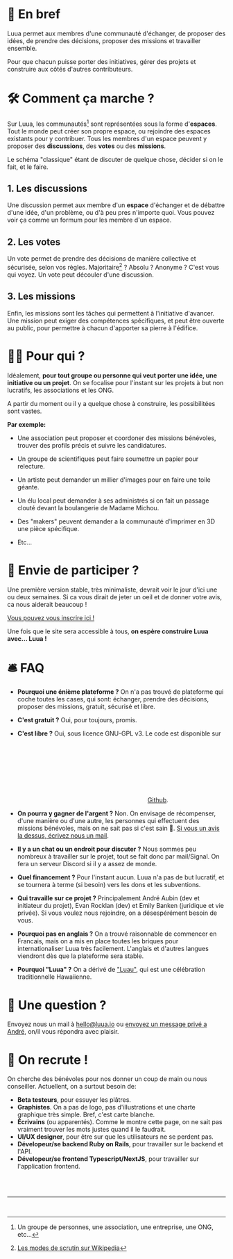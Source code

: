 
# 💃 En bref

<div class="hero">
<p>Luua permet aux membres d'une communauté d'échanger, de proposer des idées, de prendre des décisions, proposer des missions et travailler ensemble.</p>
<p>Pour que chacun puisse porter des initiatives, gérer des projets et construire aux côtés d'autres contributeurs.</p>
</div>

<!-- Si vous êtes familliers avec le développement informatique, vous pouvez voir ca comme un "Github" pour le monde physique. -->

# 🛠 Comment ça marche ?

Sur Luua, les communautés[^1] sont représentées sous la forme d'**espaces**. Tout le monde peut créer son propre espace, ou rejoindre des espaces existants pour y contribuer. Tous les membres d'un espace peuvent y proposer des **discussions**, des **votes** ou des **missions**.

Le schéma "classique" étant de discuter de quelque chose, décider si on le fait, et le faire.

## 1. Les discussions
Une discussion permet aux membre d'un **espace** d'échanger et de débattre d'une idée, d'un problème, ou d'à peu pres n'importe quoi. Vous pouvez voir ça comme un formum pour les membre d'un espace.

## 2. Les votes
Un vote permet de prendre des décisions de manière collective et sécurisée, selon vos règles. Majoritaire[^2] ? Absolu ? Anonyme ? C'est vous qui voyez. Un vote peut découler d'une discussion.

## 3. Les missions
Enfin, les missions sont les tâches qui permettent à l'initiative d'avancer.
Une mission peut exiger des compétences spécifiques, et peut être ouverte au public, pour permettre à chacun d'apporter sa pierre à l'édifice.


# 🧙🏼‍ Pour qui ?

Idéalement, **pour tout groupe ou personne qui veut porter une idée, une initiative ou un projet**.
On se focalise pour l'instant sur les projets à but non lucratifs, les associations et les ONG.

A partir du moment ou il y a quelque chose à construire, les possibilitées sont vastes.

**Par exemple:**

- Une association peut proposer et coordoner des missions bénévoles, trouver des profils précis et suivre les candidatures.

- Un groupe de scientifiques peut faire soumettre un papier pour relecture.

- Un artiste peut demander un millier d'images pour en faire une toile géante.

- Un élu local peut demander à ses administrés si on fait un passage clouté devant la boulangerie de Madame Michou.

- Des "makers" peuvent demander a la communauté d'imprimer en 3D une pièce spécifique.

- Etc...


# 👋 Envie de participer ?

Une première version stable, très minimaliste, devrait voir le jour d'ici une ou deux semaines. Si ca vous dirait de jeter un oeil et de donner votre avis, ca nous aiderait beaucoup !

[Vous pouvez vous inscrire ici !](https://forms.gle/baBm457sSXcpywn48)

Une fois que le site sera accessible à tous, **on espère construire Luua avec... Luua !**


# 🛎 FAQ

- **Pourquoi une énième plateforme ?**
On n'a pas trouvé de plateforme qui coche toutes les cases, qui sont: échanger, prendre des décisions, proposer des missions, gratuit, sécurisé et libre.

- **C'est gratuit ?**
Oui, pour toujours, promis.

- **C'est libre ?**
Oui, sous licence GNU-GPL v3. Le code est disponible sur <a href="https://github.com/{{ site.github_username }}"><svg class="svg-icon"><use xlink:href="{{ '/assets/minima-social-icons.svg#github' | relative_url }}"></use></svg><span class="username">Github</span></a>.

- **On pourra y gagner de l'argent ?**
Non. On envisage de récompenser, d'une manière ou d'une autre, les personnes qui effectuent des missions bénévoles, mais on ne sait pas si c'est sain 🤔. [Si vous un avis la dessus, écrivez nous un mail](mailto:hello@luua.io).

- **Il y a un chat ou un endroit pour discuter ?**
Nous sommes peu nombreux à travailler sur le projet, tout se fait donc par mail/Signal.
On fera un serveur Discord si il y a assez de monde.

- **Quel financement ?**
Pour l'instant aucun. Luua n'a pas de but lucratif, et se tournera à terme (si besoin) vers les dons et les subventions.

- **Qui travaille sur ce projet ?**
Principalement André Aubin (dev et initiateur du projet), Evan Rocklan (dev) et Emily Banken (juridique et vie privée).
Si vous voulez nous rejoindre, on a désespérément besoin de vous.

- **Pourquoi pas en anglais ?**
On a trouvé raisonnable de commencer en Francais, mais on a mis en place toutes les briques pour internationaliser Luua très facilement. L'anglais et d'autres langues viendront dès que la plateforme sera stable.

- **Pourquoi "Luua" ?**
On a dérivé de ["Luau"](https://youtu.be/r3JAM1nuNAk?t=20), qui est une célébration traditionnelle Hawaiienne.

# 🤔 Une question ?

Envoyez nous un mail à [hello@luua.io](mailto:hello@luua.io) ou [envoyez un message privé a André](https://twitter.com/lambda_2), on/il vous répondra avec plaisir.

# 🎢 On recrute !

On cherche des bénévoles pour nos donner un coup de main ou nous conseiller.
Actuellent, on a surtout besoin de:

- **Beta testeurs**, pour essuyer les plâtres.
- **Graphistes**. On a pas de logo, pas d'illustrations et une charte graphique très simple. Bref, c'est carte blanche.
- **Écrivains** (ou apparentés). Comme le montre cette page, on ne sait pas vraiment trouver les mots justes quand il le faudrait.
- **UI/UX designer**, pour être sur que les utilisateurs ne se perdent pas.
- **Dévelopeur/se backend Ruby on Rails**, pour travailler sur le backend et l'API.
- **Dévelopeur/se frontend Typescript/NextJS**, pour travailler sur l'application frontend.


<br/>
<br/>

--------

<br/>

[^1]: Un groupe de personnes, une association, une entreprise, une ONG, etc...
[^2]: [Les modes de scrutin sur Wikipedia](https://fr.wikipedia.org/wiki/Syst%C3%A8me_%C3%A9lectoral#Les_modes_de_scrutin_majoritaire)
